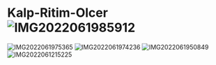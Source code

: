 # Kalp-Ritim-Olcer![IMG2022061985912](https://user-images.githubusercontent.com/61361924/206165884-f0147945-1a0e-43f6-abf6-e6711378fe4e.jpeg)
![IMG2022061975365](https://user-images.githubusercontent.com/61361924/206165904-e5ea1b63-6e64-4bc3-b586-837729e2f185.jpeg)
![IMG2022061974236](https://user-images.githubusercontent.com/61361924/206165919-0931c0ad-4da7-44e8-8923-9cf319b6b01d.jpeg)
![IMG2022061950849](https://user-images.githubusercontent.com/61361924/206165931-f2329286-040b-420e-8efe-90dad60907cf.jpeg)
![IMG2022061215225](https://user-images.githubusercontent.com/61361924/206165944-f113f01a-6451-4105-9227-9dbf1d17c439.jpeg)
